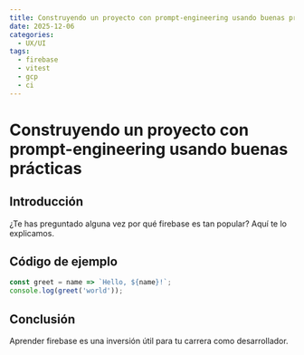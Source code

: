 ```yaml
---
title: Construyendo un proyecto con prompt-engineering usando buenas prácticas
date: 2025-12-06
categories:
  - UX/UI
tags:
  - firebase
  - vitest
  - gcp
  - ci
---
```


# Construyendo un proyecto con prompt-engineering usando buenas prácticas

## Introducción

¿Te has preguntado alguna vez por qué firebase es tan popular? Aquí te lo explicamos.

## Código de ejemplo

```javascript
const greet = name => `Hello, ${name}!`;
console.log(greet('world'));
```

## Conclusión

Aprender firebase es una inversión útil para tu carrera como desarrollador.